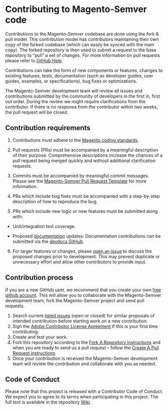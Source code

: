 # Contributing to Magento-Semver code

Contributions to the Magento-Semver codebase are done using the fork & pull model.
This contribution model has contributors maintaining their own copy of the forked codebase (which can easily be synced with the main copy). The forked repository is then used to submit a request to the base repository to “pull” a set of changes. For more information on pull requests please refer to [GitHub Help](https://help.github.com/articles/about-pull-requests/).

Contributions can take the form of new components or features, changes to existing features, tests, documentation (such as developer guides, user guides, examples, or specifications), bug fixes or optimizations.

The Magento-Semver development team will review all issues and contributions submitted by the community of developers in the first in, first out order. During the review we might require clarifications from the contributor. If there is no response from the contributor within two weeks, the pull request will be closed.

## Contribution requirements

1. Contributions must adhere to the [Magento coding standards](https://devdocs.magento.com/guides/v2.3/coding-standards/bk-coding-standards.html).

2. Pull requests (PRs) must be accompanied by a meaningful description of their purpose. Comprehensive descriptions increase the chances of a pull request being merged quickly and without additional clarification requests.

3. Commits must be accompanied by meaningful commit messages. Please see the [Magento-Semver Pull Request Template](https://github.com/magento/magento-semver/blob/master/.github/PULL_REQUEST_TEMPLATE.md) for more information.

4. PRs which include bug fixes must be accompanied with a step-by-step description of how to reproduce the bug.

5. PRs which include new logic or new features must be submitted along with:

* Unit/integration test coverage.

* Proposed [documentation](https://devdocs.magento.com) updates. Documentation contributions can be submitted via the [devdocs GitHub](https://github.com/magento/devdocs).

6. For larger features or changes, please [open an issue](https://github.com/magento/magento-semver/issues) to discuss the proposed changes prior to development. This may prevent duplicate or unnecessary effort and allow other contributors to provide input.

## Contribution process

If you are a new GitHub user, we recommend that you create your own [free github account](https://github.com/signup/free). This will allow you to collaborate with the Magento-Semver development team, fork the Magento-Semver project and send pull requests.

1. Search current [listed issues](https://github.com/magento/magento-semver/issues) (open or closed) for similar proposals of intended contribution before starting work on a new contribution.
2. Sign the [Adobe Contributor License Agreement](https://opensource.adobe.com/cla.html) if this is your first time contributing.
3. Create and test your work.
4. Fork this repository according to the [Fork A Repository instructions](https://devdocs.magento.com/guides/v2.3/contributor-guide/contributing.html#fork) and when you are ready to send us a pull request – follow the [Create A Pull Request instructions](https://devdocs.magento.com/guides/v2.3/contributor-guide/contributing.html#pull_request).
5. Once your contribution is received the Magento-Semver development team will review the contribution and collaborate with you as needed.

## Code of Conduct

Please note that this project is released with a Contributor Code of Conduct. We expect you to agree to its terms when participating in this project.
The full text is available in the repository [Wiki](https://github.com/magento/magento2/wiki/Magento-Code-of-Conduct).
